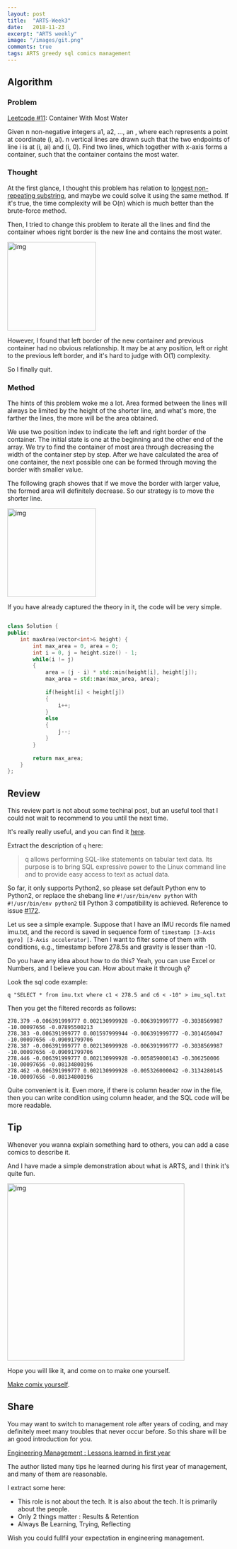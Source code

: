 ```yaml
---
layout: post
title:  "ARTS-Week3"
date:   2018-11-23
excerpt: "ARTS weekly"
image: "/images/git.png"
comments: true
tags: ARTS greedy sql comics management
---
```


## Algorithm
### Problem

[Leetcode #11](https://leetcode.com/problems/container-with-most-water/description/): Container With Most Water

Given n non-negative integers a1, a2, ..., an , where each represents a point at coordinate (i, ai). n vertical lines are drawn such that the two endpoints of line i is at (i, ai) and (i, 0). Find two lines, which together with x-axis forms a container, such that the container contains the most water.

### Thought

At the first glance, I thought this problem has relation to [longest non-repeating substring](https://leetcode.com/problems/longest-substring-without-repeating-characters/), and maybe we could solve it using the same method. If it's true, the time complexity will be O(n) which is much better than the brute-force method.

Then, I tried to change this problem to iterate all the lines and find the container whoes right border is the new line and contains the most water. 

<a href="{{ site.url }}/images/leetcode11.png" target="_blank"><img src="{{ site.url }}/images/leetcode11.png"  alt="img" height="200px" align="center"/></a>


However, I found that left border of the new container and previous container had no obvious relationship. It may be at any position, left or right to the previous left border, and it's hard to judge with O(1) complexity.

So I finally quit.

### Method

The hints of this problem woke me a lot. Area formed between the lines will always be limited by the height of the shorter line, and what's more, the farther the lines, the more will be the area obtained.

We use two position index to indicate the left and right border of the container. The initial state is one at the beginning and the other end of the array. We try to find the container of most area through decreasing the width of the container step by step. After we have calculated the area of one container, the next possible one can be formed through moving the border with smaller value.

The following graph showes that if we move the border with larger value, the formed area will definitely decrease. So our strategy is to move the shorter line.

<a href="{{ site.url }}/images/leetcode11_2.png" target="_blank"><img src="{{ site.url }}/images/leetcode11_2.png"  alt="img" height="200px" align="center"/></a>

If you have already captured the theory in it, the code will be very simple.

```cpp

class Solution {
public:
    int maxArea(vector<int>& height) {
        int max_area = 0, area = 0;
        int i = 0, j = height.size() - 1;
        while(i != j)
        {
            area = (j - i) * std::min(height[i], height[j]);
            max_area = std::max(max_area, area);
            
            if(height[i] < height[j])
            {
                i++;
            }
            else
            {
                j--;
            }
        }
        
        return max_area;
    }
};

```

## Review

This review part is not about some techinal post, but an useful tool that I could not wait to recommend to you until the next time.

It's really really useful, and you can find it [here](https://github.com/harelba/q).

Extract the description of `q` here:

> q allows performing SQL-like statements on tabular text data. Its purpose is to bring SQL expressive power to the Linux command line and to provide easy access to text as actual data.

So far, it only supports Python2, so please set default Python env to Python2, or replace the shebang line `#!/usr/bin/env python` with `#!/usr/bin/env python2` till Python 3 compatibility is achieved. Reference to issue [#172](https://github.com/harelba/q/issues/172).

Let us see a simple example. Suppose that I have an IMU records file named imu.txt, and the record is saved in sequence form of `timestamp [3-Axis gyro] [3-Axis accelerator]`. Then I want to filter some of them with conditions, e.g., timestamp before 278.5s and gravity is lesser than -10.

Do you have any idea about how to do this? Yeah, you can use Excel or Numbers, and I believe you can. How about make it through `q`?

Look the sql code example: 

```
q "SELECT * from imu.txt where c1 < 278.5 and c6 < -10" > imu_sql.txt
```
Then you get the filtered records as follows:

```
278.379 -0.006391999777 0.002130999928 -0.006391999777 -0.3038569987 -10.00097656 -0.07895500213
278.383 -0.006391999777 0.001597999944 -0.006391999777 -0.3014650047 -10.00097656 -0.09091799706
278.387 -0.006391999777 0.002130999928 -0.006391999777 -0.3038569987 -10.00097656 -0.09091799706
278.446 -0.006391999777 0.002130999928 -0.005859000143 -0.306250006 -10.00097656 -0.08134800196
278.462 -0.006391999777 0.002130999928 -0.005326000042 -0.3134280145 -10.00097656 -0.08134800196
```
Quite convenient is it. Even more, if there is column header row in the file, then you can write condition using column header, and the SQL code will be more readable.

## Tip

Whenever you wanna explain something hard to others, you can add a case comics to describe it.

And I have made a simple demonstration about what is ARTS, and I think it's quite fun.

<a href="{{ site.url }}/images/ARTS.png" target="_blank"><img src="{{ site.url }}/images/ARTS.png"  alt="img" height="400px" align="center"/></a>

Hope you will like it, and come on to make one yourself.

[Make comix yourself](https://www.makebeliefscomix.com/).

## Share

You may want to switch to management role after years of coding, and may definitely meet many troubles that never occur before. So this share will be an good introduction for you.

[Engineering Management : Lessons learned in first year](https://swaroopch.com/2018/11/15/engineering-management-lessons-learned-in-first-year/)

The author listed many tips he learned during his first year of management, and many of them are reasonable.

I extract some here:

- This role is not about the tech. It is also about the tech. It is primarily about the people.
- Only 2 things matter : Results & Retention
- Always Be Learning, Trying, Reflecting

Wish you could fullfil your expectation in engineering management.




